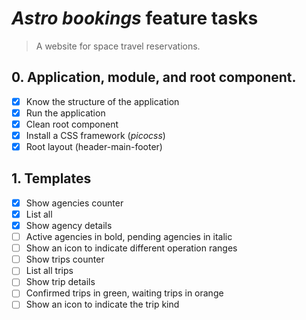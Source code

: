 # _Astro bookings_ feature tasks

> A website for space travel reservations.

## 0. Application, module, and root component.

- [x] Know the structure of the application
- [x] Run the application
- [x] Clean root component
- [x] Install a CSS framework (_picocss_)
- [x] Root layout (header-main-footer)

## 1. Templates

- [x] Show agencies counter
- [x] List all
- [x] Show agency details
- [ ] Active agencies in bold, pending agencies in italic
- [ ] Show an icon to indicate different operation ranges
- [ ] Show trips counter
- [ ] List all trips
- [ ] Show trip details
- [ ] Confirmed trips in green, waiting trips in orange
- [ ] Show an icon to indicate the trip kind
